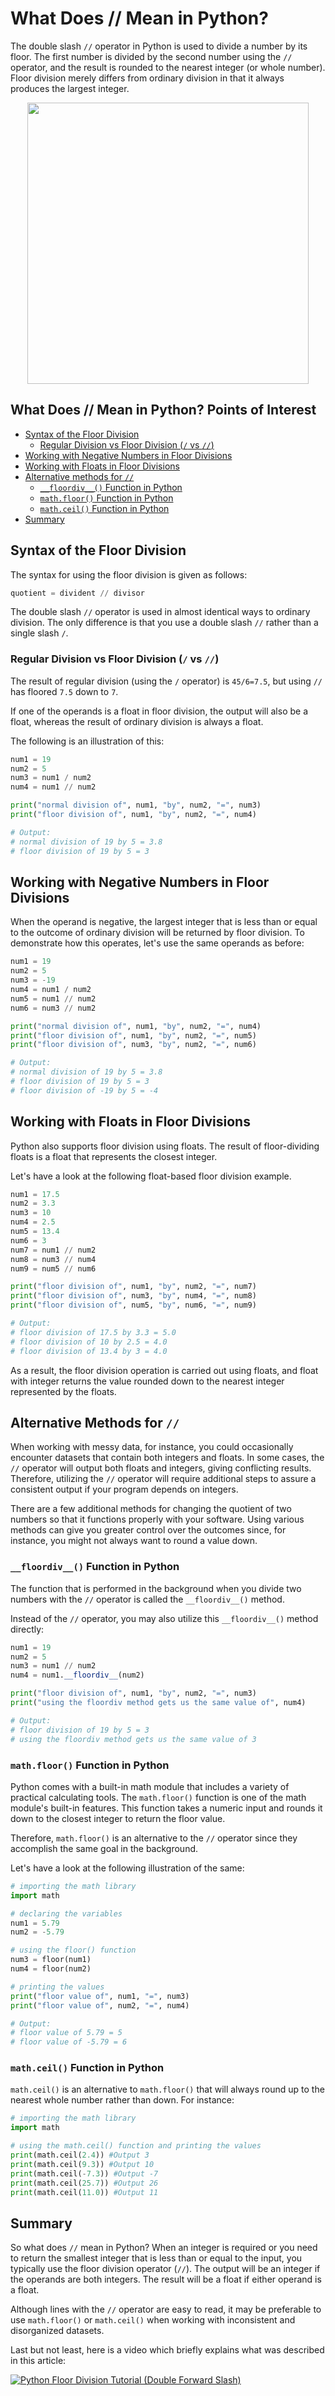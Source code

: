 # What Does // Mean in Python?

The double slash `//` operator in Python is used to divide a number by its floor. The first number is divided by the second number using the `//` operator, and the result is rounded to the nearest integer (or whole number). Floor division merely differs from ordinary division in that it always produces the largest integer.

<p align="center">
  <img src="https://i.ytimg.com/vi/mv5uHSXLkhs/maxresdefault.jpg" width='450px'/>
</p>

## What Does // Mean in Python? Points of Interest

 - [Syntax of the Floor Division](#syntax)
	 - [Regular Division vs Floor Division (`/` vs `//`)](#versus)
- [Working with Negative Numbers in Floor Divisions](#negative)
- [Working with Floats in Floor Divisions](#floats)
- [Alternative methods for `//`](#alternative)
	- [`__floordiv__()` Function in Python](#floordiv)
	- [`math.floor()` Function in Python](#math)
	- [`math.ceil()` Function in Python](#ceil)
- [Summary](#summary)

## Syntax of the Floor Division <a name="syntax"></a>

The syntax for using the floor division is given as follows:
```py
quotient = divident // divisor
```
The double slash `//` operator is used in almost identical ways to ordinary division. The only difference is that you use a double slash `//` rather than a single slash `/`.

### Regular Division vs Floor Division (`/` vs `//`) <a name="versus"></a>

The result of regular division (using the `/` operator) is `45/6=7.5`, but using `//` has floored `7.5` down to `7`.

If one of the operands is a float in floor division, the output will also be a float, whereas the result of ordinary division is always a float.

The following is an illustration of this:

```py
num1 = 19
num2 = 5
num3 = num1 / num2
num4 = num1 // num2

print("normal division of", num1, "by", num2, "=", num3)
print("floor division of", num1, "by", num2, "=", num4)

# Output: 
# normal division of 19 by 5 = 3.8
# floor division of 19 by 5 = 3
```

## Working with Negative Numbers in Floor Divisions <a name="negative"></a>
When the operand is negative, the largest integer that is less than or equal to the outcome of ordinary division will be returned by floor division. To demonstrate how this operates, let's use the same operands as before:

```py
num1 = 19
num2 = 5
num3 = -19
num4 = num1 / num2
num5 = num1 // num2
num6 = num3 // num2

print("normal division of", num1, "by", num2, "=", num4)
print("floor division of", num1, "by", num2, "=", num5)
print("floor division of", num3, "by", num2, "=", num6)

# Output: 
# normal division of 19 by 5 = 3.8
# floor division of 19 by 5 = 3
# floor division of -19 by 5 = -4
```

## Working with Floats in Floor Divisions <a name="floats"></a>
Python also supports floor division using floats. The result of floor-dividing floats is a float that represents the closest integer.

Let's have a look at the following float-based floor division example.

```py
num1 = 17.5
num2 = 3.3
num3 = 10
num4 = 2.5
num5 = 13.4
num6 = 3
num7 = num1 // num2
num8 = num3 // num4
num9 = num5 // num6

print("floor division of", num1, "by", num2, "=", num7)
print("floor division of", num3, "by", num4, "=", num8)
print("floor division of", num5, "by", num6, "=", num9)

# Output: 
# floor division of 17.5 by 3.3 = 5.0
# floor division of 10 by 2.5 = 4.0
# floor division of 13.4 by 3 = 4.0
```

As a result, the floor division operation is carried out using floats, and float with integer returns the value rounded down to the nearest integer represented by the floats.


## Alternative Methods for `//` <a name="alternative"></a>

When working with messy data, for instance, you could occasionally encounter datasets that contain both integers and floats. In some cases, the `//` operator will output both floats and integers, giving conflicting results. Therefore, utilizing the `//` operator will require additional steps to assure a consistent output if your program depends on integers.

There are a few additional methods for changing the quotient of two numbers so that it functions properly with your software. Using various methods can give you greater control over the outcomes since, for instance, you might not always want to round a value down.

###  `__floordiv__()` Function in Python <a name="floordiv"></a>
The function that is performed in the background when you divide two numbers with the `//` operator is called the `__floordiv__()` method.

Instead of the `//` operator, you may also utilize this `__floordiv__()` method directly:

```py
num1 = 19
num2 = 5
num3 = num1 // num2
num4 = num1.__floordiv__(num2)

print("floor division of", num1, "by", num2, "=", num3)
print("using the floordiv method gets us the same value of", num4)

# Output:
# floor division of 19 by 5 = 3
# using the floordiv method gets us the same value of 3
```


### `math.floor()` Function in Python <a name="math"></a>
Python comes with a built-in math module that includes a variety of practical calculating tools. The `math.floor()` function is one of the math module's built-in features. This function takes a numeric input and rounds it down to the closest integer to return the floor value.

Therefore, `math.floor()` is an alternative to the `//` operator since they accomplish the same goal in the background.

Let's have a look at the following illustration of the same:

```py
# importing the math library
import math

# declaring the variables
num1 = 5.79
num2 = -5.79

# using the floor() function
num3 = floor(num1)
num4 = floor(num2)

# printing the values
print("floor value of", num1, "=", num3)
print("floor value of", num2, "=", num4)

# Output: 
# floor value of 5.79 = 5
# floor value of -5.79 = 6
```
### `math.ceil()` Function in Python <a name="ceil"></a>
`math.ceil()` is an alternative to `math.floor()` that will always round up to the nearest whole number rather than down. For instance:

```py
# importing the math library
import math

# using the math.ceil() function and printing the values
print(math.ceil(2.4)) #Output 3
print(math.ceil(9.3)) #Output 10
print(math.ceil(-7.3)) #Output -7
print(math.ceil(25.7)) #Output 26
print(math.ceil(11.0)) #Output 11
```

## Summary <a name="summary"></a>

So what does `//` mean in Python? When an integer is required or you need to return the smallest integer that is less than or equal to the input, you typically use the floor division operator (`//`). The output will be an integer if the operands are both integers. The result will be a float if either operand is a float.

Although lines with the `//` operator are easy to read, it may be preferable to use `math.floor()` or `math.ceil()` when working with inconsistent and disorganized datasets.

Last but not least, here is a video which briefly explains what was described in this article:

[![Python Floor Division Tutorial (Double Forward Slash)](https://res.cloudinary.com/marcomontalbano/image/upload/v1661366456/video_to_markdown/images/youtube--tFdVvNbV9-E-c05b58ac6eb4c4700831b2b3070cd403.jpg)](https://www.youtube.com/watch?v=tFdVvNbV9-E "Python Floor Division Tutorial (Double Forward Slash)")
